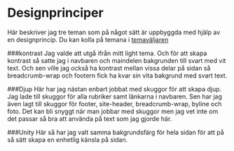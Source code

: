 Designprinciper
===============================
Här beskriver jag tre teman som på något sätt är uppbyggda med hjälp av en designprincip. Du kan kolla på temana i <a href="theme-selector">temaväljaren </a>

###kontrast
Jag valde att utgå ifrån mitt light tema. Och för att skapa kontrast så satte jag i navbaren och maindelen bakgrunden till svart med vit text. Och sen ville jag också ha kontrast mellan vissa delar på sidan så breadcrumb-wrap och footern fick ha kvar sin vita bakgrund med svart text.

###Djup
Här har jag nästan enbart jobbat med skuggor för att skapa djup. Jag lade till skuggor för alla rubriker samt länkarna i navbaren. Sen har jag även lagt till skuggor för footer, site-header, breadcrumb-wrap, byline och foto. Det kan bli snyggt när man jobbar med skuggor men jag vet inte om det passar så bra att använda på text som jag gjorde här.

###Unity
Här så har jag valt samma bakgrundsfärg för hela sidan för att på så sätt skapa en enhetlig känsla på sidan.

